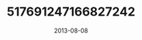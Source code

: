 ---
title: "517691247166827242"
cover: "2013-08-08 13.47.07 517691247166827242_46248401"
photo: "2013-08-08 13.47.07 517691247166827242_46248401"
date: "2013-08-08"
type: "photo"
---